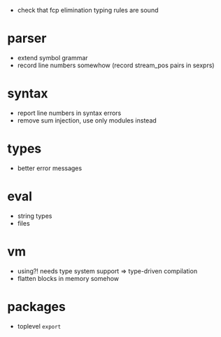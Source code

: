 
- check that fcp elimination typing rules are sound 


# parser

- extend symbol grammar
- record line numbers somewhow (record stream_pos pairs in sexprs)

# syntax

- report line numbers in syntax errors
- remove sum injection, use only modules instead

# types

- better error messages

# eval

- string types
- files 

# vm

- using?! needs type system support => type-driven compilation
- flatten blocks in memory somehow


# packages

- toplevel `export`
